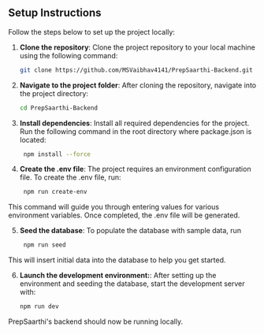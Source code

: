 ## Setup Instructions

Follow the steps below to set up the project locally:

1. **Clone the repository**:
   Clone the project repository to your local machine using the following command:
   ```bash
   git clone https://github.com/MSVaibhav4141/PrepSaarthi-Backend.git

2. **Navigate to the project folder**:
   After cloning the repository, navigate into the project directory:
   ```bash
   cd PrepSaarthi-Backend
3. **Install dependencies**:
Install all required dependencies for the project. Run the following command in the root directory where package.json is located:
   ```bash
    npm install --force
4. **Create the .env file**:
The project requires an environment configuration file. To create the .env file, run:
   ```bash
    npm run create-env
This command will guide you through entering values for various environment variables. Once completed, the .env file will be generated.

5. **Seed the database**:
To populate the database with sample data, run
   ```bash
    npm run seed
This will insert initial data into the database to help you get started.

6. **Launch the development environment:**:
   After setting up the environment and seeding the database, start the development server with:
   ```bash
   npm run dev
PrepSaarthi's backend should now be running locally.
